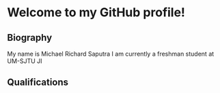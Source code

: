 # Welcome to my GitHub profile!
## Biography
My name is Michael Richard Saputra
I am currently a freshman student at UM-SJTU JI

## Qualifications